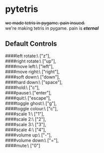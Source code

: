 # pytetris
~~we made tetris in pygame. pain insued.~~\
we're making tetris in pygame. pain is ***eternal***

## Default Controls
####left rotate:\ ["z"],\
####right rotate:\ ["up"],\
####move left:\ ["left"],\
####move right:\ ["right"],\
####soft down:\ ["down"],\
####hard down:\ ["space"],\
####hold:\ ["c"],\
####pause:\ ["enter"],\
####quit:\ ["escape"],\
####toggle ghost:\ ["g"],\
####toggle colour:\ ["c"],\
####scale 1:\ ["1"],\
####scale 2:\ ["2"],\
####scale 3:\ ["3"],\
####scale 4:\ ["4"],\
####volume up:\ ["-"],\
####volume down:\ ["="],\
####mute:\ ["0"]
